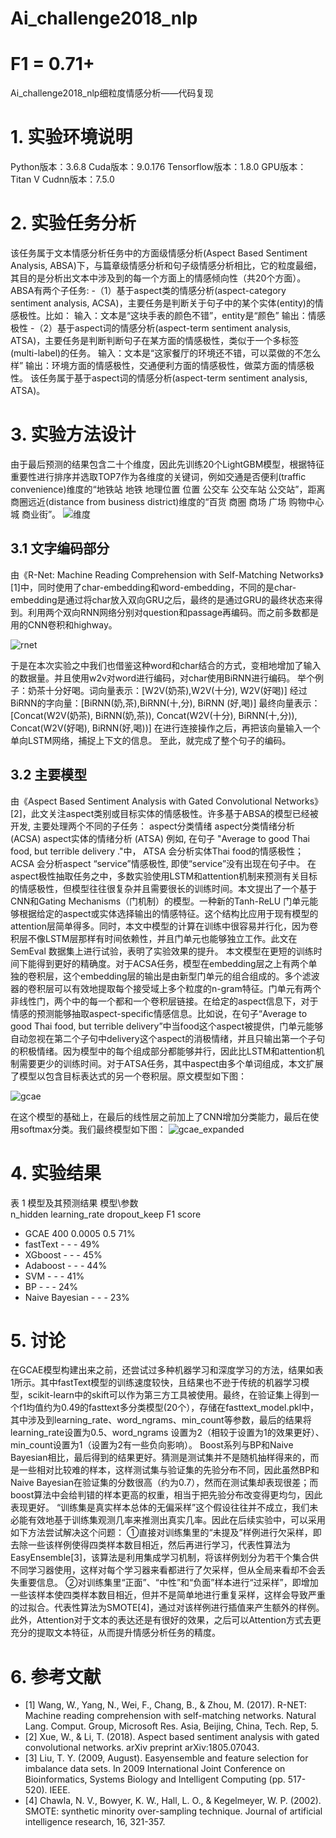 # Ai_challenge2018_nlp
# F1 = 0.71+
Ai_challenge2018_nlp细粒度情感分析——代码复现
# 1.	实验环境说明
Python版本：3.6.8
Cuda版本：9.0.176
Tensorflow版本：1.8.0
GPU版本：Titan V
Cudnn版本：7.5.0
# 2.	实验任务分析
该任务属于文本情感分析任务中的方面级情感分析(Aspect Based Sentiment Analysis, ABSA)下，与篇章级情感分析和句子级情感分析相比，它的粒度最细，其目的是分析出文本中涉及到的每一个方面上的情感倾向性（共20个方面）。
ABSA有两个子任务:
-（1）基于aspect类的情感分析(aspect-category sentiment analysis, ACSA)，主要任务是判断关于句子中的某个实体(entity)的情感极性。比如：
输入：文本是“这块手表的颜色不错”，entity是“颜色”
输出：情感极性
-（2）基于aspect词的情感分析(aspect-term sentiment analysis, ATSA)，主要任务是判断判断句子在某方面的情感极性，类似于一个多标签(multi-label)的任务。
输入：文本是“这家餐厅的环境还不错，可以菜做的不怎么样”
输出：环境方面的情感极性，交通便利方面的情感极性，做菜方面的情感极性。
该任务属于基于aspect词的情感分析(aspect-term sentiment analysis, ATSA)。
# 3.	实验方法设计
由于最后预测的结果包含二十个维度，因此先训练20个LightGBM模型，根据特征重要性进行排序并选取TOP7作为各维度的关键词，例如交通是否便利(traffic convenience)维度的“地铁站 地铁 地理位置 位置 公交车 公交车站 公交站”，距离商圈远近(distance from business district)维度的“百货 商圈 商场 广场 购物中心 城 商业街”。
 ![维度](./pics/维度.png)

## 3.1 文字编码部分
由《R-Net: Machine Reading Comprehension with Self-Matching Networks》[1]中，同时使用了char-embedding和word-embedding，不同的是char-embedding是通过将char放入双向GRU之后，最终的是通过GRU的最终状态来得到。利用两个双向RNN网络分别对question和passage再编码。而之前多数都是用的CNN卷积和highway。

![rnet](./pics/rnet.jpg) 

于是在本次实验之中我们也借鉴这种word和char结合的方式，变相地增加了输入的数据量。并且使用w2v对word进行编码，对char使用BiRNN进行编码。
举个例子：奶茶十分好喝。词向量表示：[W2V(奶茶),W2V(十分), W2V(好喝)]
经过BiRNN的字向量：[BiRNN(奶,茶),BiRNN(十,分), BiRNN (好,喝)]
最终向量表示：[Concat(W2V(奶茶), BiRNN(奶,茶)), Concat(W2V(十分), BiRNN(十,分)), Concat(W2V(好喝), BiRNN(好,喝))]
在进行连接操作之后，再把该向量输入一个单向LSTM网络，捕捉上下文的信息。
至此，就完成了整个句子的编码。

## 3.2 主要模型
由《Aspect Based Sentiment Analysis with Gated Convolutional Networks》[2]，此文关注aspect类别或目标实体的情感极性。许多基于ABSA的模型已经被开发, 主要处理两个不同的子任务： aspect分类情绪
aspect分类情绪分析 (ACSA) 
aspect实体的情绪分析 (ATSA)
例如, 在句子 "Average to good Thai food, but terrible delivery ."中， ATSA 会分析实体Thai food的情感极性；ACSA 会分析aspect “service”情感极性, 即使“service”没有出现在句子中。
在aspect极性抽取任务之中，多数实验使用LSTM和attention机制来预测有关目标的情感极性，但模型往往很复杂并且需要很长的训练时间。本文提出了一个基于CNN和Gating Mechanisms（门机制）的模型。一种新的Tanh-ReLU 门单元能够根据给定的aspect或实体选择输出的情感特征。这个结构比应用于现有模型的attention层简单得多。同时，本文中模型的计算在训练中很容易并行化，因为卷积层不像LSTM层那样有时间依赖性，并且门单元也能够独立工作。此文在SemEval 数据集上进行试验，表明了实验效果的提升。
本文模型在更短的训练时间下能得到更好的精确度。对于ACSA任务，模型在embedding层之上有两个单独的卷积层，这个embedding层的输出是由新型门单元的组合组成的。多个滤波器的卷积层可以有效地提取每个接受域上多个粒度的n-gram特征。门单元有两个非线性门，两个中的每一个都和一个卷积层链接。在给定的aspect信息下，对于情感的预测能够抽取aspect-specific情感信息。比如说，在句子“Average to good Thai food, but terrible delivery”中当food这个aspect被提供，门单元能够自动忽视在第二个子句中delivery这个aspect的消极情绪，并且只输出第一个子句的积极情绪。因为模型中的每个组成部分都能够并行，因此比LSTM和attention机制需要更少的训练时间。对于ATSA任务，其中aspect由多个单词组成，本文扩展了模型以包含目标表达式的另一个卷积层。原文模型如下图：

![gcae](./pics/gcae.png) 

在这个模型的基础上，在最后的线性层之前加上了CNN增加分类能力，最后在使用softmax分类。我们最终模型如下图：
![gcae_expanded](./pics/gcae_expanded.png)

# 4.	实验结果
表 1 模型及其预测结果
模型\参数	
n_hidden	learning_rate	dropout_keep	F1 score
- GCAE	400	0.0005	0.5	71%
- fastText	-	-	-	49%
- XGboost	-	-	-	45%
- Adaboost	-	-	-	44%
- SVM	-	-	-	41%
- BP	-	-	-	24%
- Naive Bayesian	-	-	-	23%
# 5.	讨论
在GCAE模型构建出来之前，还尝试过多种机器学习和深度学习的方法，结果如表1所示。其中fastText模型的训练速度较快，且结果也不逊于传统的机器学习模型，scikit-learn中的skift可以作为第三方工具被使用。最终，在验证集上得到一个f1均值约为0.49的fasttext多分类模型(20个），存储在fasttext_model.pkl中，其中涉及到learning_rate、word_ngrams、min_count等参数，最后的结果将learning_rate设置为0.5、word_ngrams 设置为2（相较于设置为1的效果更好）、min_count设置为1（设置为2有一些负向影响）。
Boost系列与BP和Naive Bayesian相比，最后得到的结果更好。猜测是测试集并不是随机抽样得来的，而是一些相对比较难的样本，这样测试集与验证集的先验分布不同，因此虽然BP和Naive Bayesian在验证集的分数很高（约为0.7），然而在测试集却表现很差；而boost算法中会给判错的样本更高的权重，相当于把先验分布改变得更均匀，因此表现更好。
“训练集是真实样本总体的无偏采样”这个假设往往并不成立，我们未必能有效地基于训练集观测几率来推测出真实几率。因此在后续实验中，可以采用如下方法尝试解决这个问题：
①直接对训练集里的“未提及”样例进行欠采样，即去除一些该样例使得四类样本数目相近，然后再进行学习，代表性算法为EasyEnsemble[3]，该算法是利用集成学习机制，将该样例划分为若干个集合供不同学习器使用，这样对每个学习器来看都进行了欠采样，但从全局来看却不会丢失重要信息。
②对训练集里“正面”、“中性”和“负面”样本进行“过采样”，即增加一些该样本使四类样本数目相近，但并不是简单地进行重复采样，这样会导致严重的过拟合。代表性算法为SMOTE[4]，通过对该样例进行插值来产生额外的样例。
此外，Attention对于文本的表达还是有很好的效果，之后可以Attention方式去更充分的提取文本特征，从而提升情感分析任务的精度。
# 6.	参考文献
- [1]	Wang, W., Yang, N., Wei, F., Chang, B., & Zhou, M. (2017). R-NET: Machine reading comprehension with self-matching networks. Natural Lang. Comput. Group, Microsoft Res. Asia, Beijing, China, Tech. Rep, 5.
- [2]	Xue, W., & Li, T. (2018). Aspect based sentiment analysis with gated convolutional networks. arXiv preprint arXiv:1805.07043.
- [3]	Liu, T. Y. (2009, August). Easyensemble and feature selection for imbalance data sets. In 2009 International Joint Conference on Bioinformatics, Systems Biology and Intelligent Computing (pp. 517-520). IEEE.
- [4]	Chawla, N. V., Bowyer, K. W., Hall, L. O., & Kegelmeyer, W. P. (2002). SMOTE: synthetic minority over-sampling technique. Journal of artificial intelligence research, 16, 321-357.

